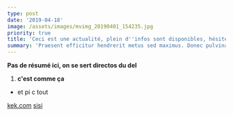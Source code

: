 ```yaml
---
type: post
date: '2019-04-18'
image: /assets/images/mvimg_20190401_154235.jpg
priority: true
title: 'Ceci est une actualité, plein d''infos sont disponibles, hésitez pas à c'
summary: 'Praesent efficitur hendrerit metus sed maximus. Donec pulvinar mauris efficitur tempus pretium. Fusce sit amet mollis elit. Fusce at est et elit elementum sagittis. Vestibulum ultrices justo non rutrum venenatis. Suspendisse potenti. Vestibulum convallis bibendum diam, eu ornare diam lacinia eu. Aliquam dapibus vulputate leo, a molestie magna dignissim vel. In libero augue, elementum ut mollis nec, rutrum at libero. Donec blandit felis eget justo condimentum, vel lobortis leo rhoncus. Nam id metus nisi. Vestibulum elementum tortor sit amet risus malesuada, et feugiat orci molestie. Class aptent taciti sociosqu ad litora torquent per conubia nostra, per inceptos himenaeos.'
---
```

**Pas de résumé ici, on se sert directos du del** 

1. **c'est comme ça**

* et pi c tout

[kek.com](kek.com) [sisi](kek.kek)
